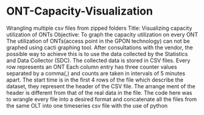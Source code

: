 # ONT-Capacity-Visualization
Wrangling multiple csv files from zipped folders
Title: Visualizing capacity utilization of ONTs
Objective: To graph the capacity utilization on every ONT
The utilization of ONTs(access point in the GPON technology) can not be graphed using cacti graphing tool. After consultations with the vendor, the possible way to achieve this is to use the data collected by the Statistics and Data Collector (SDC).
The collected data is stored in CSV files. 
Every row represents an ONT
Each column entry has three counter values separated by a comma(,) and counts are taken in intervals of 5 minutes apart. The start time is in the first 4 rows of the file which describe the dataset, they represent the header of the CSV file.
The arrange ment of the header is different from that of the real data in the file.
The code here was to wrangle every file into a desired format and concatenate all the files from the same OLT into one timeseries csv file with the use of python
